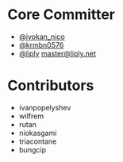 # Core Committer
- [@iyokan_nico](https://twitter.com/iyokan_nico)
- [@krmbn0576](https://twitter.com/krmbn0576)
- [@liply](https://twitter.com/liplynet) [master@liply.net](mailto:master@liply.net)

# Contributors
- ivanpopelyshev
- wilfrem
- rutan
- niokasgami
- triacontane
- bungcip